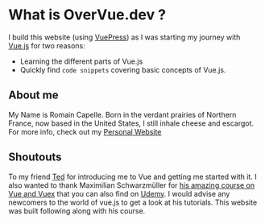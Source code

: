 # What is OverVue.dev ?

I build this website (using [VuePress](https://vuepress.vuejs.org/)) as I was starting my journey with [Vue.js](https://vuejs.org/) for two reasons:

- Learning the different parts of Vue.js
- Quickly find `code snippets` covering basic concepts of Vue.js.

## About me

My Name is Romain Capelle. Born in the verdant prairies of Northern France, now based in the United States, I still inhale cheese and escargot. For more info, check out my [Personal Website](https://www.romaincapelle.com)

## Shoutouts

To my friend [Ted](https://bit.ly/2VQAtxp) for introducing me to Vue and getting me started with it.
I also wanted to thank Maximilian Schwarzmüller for [his amazing course on Vue and Vuex](https://acad.link/vuejs) that you can also find on [Udemy](https://www.udemy.com/course/vuejs-2-the-complete-guide/). I would advise any newcomers to the world of vue.js to get a look at his tutorials. This website was built following along with his course.
